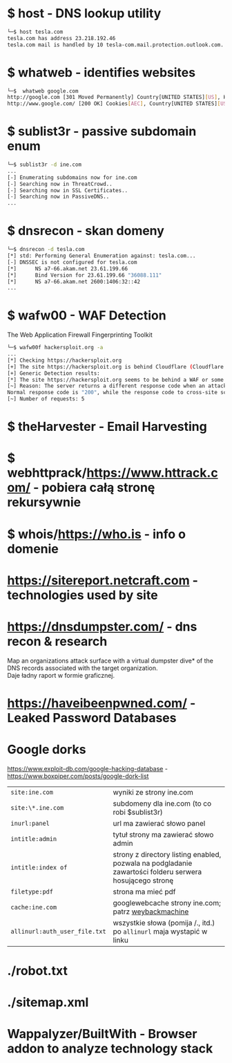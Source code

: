 # $ host - DNS lookup utility

```bash
└─$ host tesla.com
tesla.com has address 23.218.192.46
tesla.com mail is handled by 10 tesla-com.mail.protection.outlook.com.
```

# $ whatweb - identifies websites

```bash
└─$  whatweb google.com
http://google.com [301 Moved Permanently] Country[UNITED STATES][US], HTTPServer[gws], IP[142.250.203.142], RedirectLocation[http://www.google.com/], Title[301 Moved], UncommonHeaders[content-security-policy-report-only], X-Frame-Options[SAMEORIGIN], X-XSS-Protection[0]
http://www.google.com/ [200 OK] Cookies[AEC], Country[UNITED STATES][US], HTML5, HTTPServer[gws], HttpOnly[AEC], IP[142.250.203.132], Script, Title[Google], UncommonHeaders[content-security-policy-report-only], X-Frame-Options[SAMEORIGIN], X-XSS-Protection[0]
```

# $ sublist3r - passive subdomain enum

```bash
└─$ sublist3r -d ine.com
...
[-] Enumerating subdomains now for ine.com
[-] Searching now in ThreatCrowd..
[-] Searching now in SSL Certificates..
[-] Searching now in PassiveDNS..
...
```

# $ dnsrecon - skan domeny

```bash
└─$ dnsrecon -d tesla.com
[*] std: Performing General Enumeration against: tesla.com...
[-] DNSSEC is not configured for tesla.com
[*]      NS a7-66.akam.net 23.61.199.66
[*]      Bind Version for 23.61.199.66 "36088.111"
[*]      NS a7-66.akam.net 2600:1406:32::42
...
```

# $ wafw00 - WAF Detection

The Web Application Firewall Fingerprinting Toolkit

```bash
└─$ wafw00f hackersploit.org -a
...
[*] Checking https://hackersploit.org
[+] The site https://hackersploit.org is behind Cloudflare (Cloudflare Inc.) and/or LiteSpeed (LiteSpeed Technologies) WAF.
[+] Generic Detection results:
[*] The site https://hackersploit.org seems to be behind a WAF or some sort of security solution
[~] Reason: The server returns a different response code when an attack string is used.
Normal response code is "200", while the response code to cross-site scripting attack is "403"
[~] Number of requests: 5
```

# $ theHarvester - Email Harvesting

# $ webhttprack/https://www.httrack.com/ - pobiera całą stronę rekursywnie

# $ whois/https://who.is - info o domenie

# https://sitereport.netcraft.com - technologies used by site

# https://dnsdumpster.com/ - dns recon & research

Map an organizations attack surface with a virtual dumpster dive\* of the DNS records associated with the target organization.  
Daje ładny raport w formie graficznej.

# https://haveibeenpwned.com/ - Leaked Password Databases

# Google dorks 

https://www.exploit-db.com/google-hacking-database -
https://www.boxpiper.com/posts/google-dork-list

|                               |                                                                                                         |
| ----------------------------- | ------------------------------------------------------------------------------------------------------- |
| `site:ine.com`                | wyniki ze strony ine.com                                                                                |
| `site:\*.ine.com`             | subdomeny dla ine.com (to co robi $sublist3r)                                                           |
| `inurl:panel`                 | url ma zawierać słowo panel                                                                             |
| `intitle:admin`               | tytuł strony ma zawierać słowo admin                                                                    |
| `intitle:index of`            | strony z directory listing enabled, pozwala na podgladanie zawartości folderu serwera hosującego stronę |
| `filetype:pdf`                | strona ma mieć pdf                                                                                      |
| `cache:ine.com`               | googlewebcache strony ine.com; patrz [weybackmachine](https://archive.org/web/)                         |
| `allinurl:auth_user_file.txt` | wszystkie słowa (pomija /., itd.) po `allinurl` maja wystapić w linku                                   |

# ./robot.txt

# ./sitemap.xml

# Wappalyzer/BuiltWith - Browser addon to analyze technology stack
